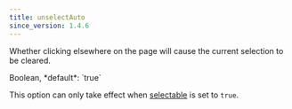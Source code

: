 ```yaml
---
title: unselectAuto
since_version: 1.4.6
---
```


Whether clicking elsewhere on the page will cause the current selection to be cleared.

<div class='spec' markdown='1'>
Boolean, *default*: `true`
</div>

This option can only take effect when [selectable](selectable) is set to `true`.

